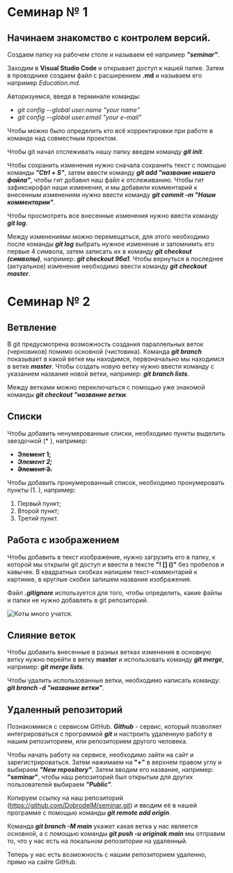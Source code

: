 # Семинар № 1
## Начинаем знакомство с контролем версий.

Создаем папку на рабочем столе и называем её например ***"seminar"***.

Заходим в **Visual Studio Code** и открывает доступ к нашей папке. Затем в проводнике создаем файл с расширением **.md** и называем его например *Education.md*.

Авторизуемся, введя в терминале команды:

* *git config --global user.name "your name"*
* *git config --global user.email "your e-mail"*

Чтобы можно было определить кто всё корректировки при работе в команде над совместным проектом.

Чтобы git начал отслеживать нашу папку введем команду ***git init***.

Чтобы сохранить изменения нужно сначала сохранить текст с помощью команды ***"Ctrl + S"***, затем ввести команду ***git add "название нашего файла"***, чтобы гит добавил наш файл к отслеживанию.
Чтобы гит зафиксирофал наши изменения, и мы добавили комментарий к внесенным изменениям нужно ввести команду ***git commit -m "Наши комментарии"***.

Чтобы просмотреть все внесенные изменения нужно ввести команду ***git log***.

Между изменениями можно перемещаться, для этого необходимо после команды ***git log*** выбрать нужное изменение и запомнимть его первые 4 символа, затем записать их в команду ***git checkout (символы)***, например: ***git checkout 96a1***.
Чтобы вернуться в последнее (актуальное) изменение необходимо ввести команду ***git checkout master***.
# Семинар № 2
## Ветвление
В git предусмотрена возможность создания параллельных веток (черновиков) помимо основной (чистовика).
Команда ***git branch*** показывает в какой ветке мы находимся, первоначально мы находимся в ветке ***master***.
Чтобы создать новую ветку нужно ввести команду с указанием названия новой ветки, например: ***git branch lists***.

Между ветками можно переключаться с помощью уже знакомой команды ***git checkout "название ветки***.

## Списки
Чтобы добавить ненумерованные списки, необходимо пункты выделить звездочкой (* ), например:

* **Элемент 1;**
* ***Элемент 2;***
* ~~**Элемент 3.**~~

Чтобы добавить пронумерованный список, необходимо пронумеровать пункты (1. ), например:

1. Первый пункт;
2. Второй пункт;
3. Третий пункт.

## Работа с изображением
Чтобы добавить в текст изображение, нужно загрузить его в папку, к которой мы открыли git доступ и ввести в тексте **"! [] ()"** без пробелов и кавычек.
В квадратных скобках напишем текст-комментарий к картинке, в круглые скобки запишем название изображения.

Файл ***.gitignore*** используется для того, чтобы определить, какие файлы и папки не нужно добавлять в git репозиторий.

![Коты много учатся.](котоучеба.jpeg)

## Слияние веток
Чтобы добавить внесенные в разных ветках изменения в основную ветку нужно перейти в ветку **master** и использовать команду ***git merge***, например: ***git merge lists***.

Чтобы удалить использованные ветки, необходимо написать команду: ***git branch -d "название ветки"***.
## Удаленный репозиторий
Познакомимся с сервисом GitHub. ***Github*** - сервис, который позволяет интегрироваться с программой ***git*** и настроить удаленную работу в нашим репозиторием, или репозиторием другого человека.

Чтобы начать работу на сервисе, необходимо зайти на сайт и зарегистрироваться.
Затем нажимаем на **"+"** в верхнем правом углу и выбираем ***"New repository"***.
Затем вводим его название, например: **"seminar"**, чтобы наш репозиторий был открытым для других пользователей выбираем ***"Public"***.

Копируем ссылку на наш репозиторий (https://github.com/DobrodelM/seminar.git) и вводим её в нашей программе с помощью команды ***git remote add origin***.

Команда ***git branch -M main*** укажет какая ветка у нас является основной, а с помощью команды ***git push -u originak main*** мы отправим то, что у нас есть на локальном репозитории на удаленный.

Теперь у нас есть возможность с нашим репозиторием удаленно, прямо на сайте GitHub.
